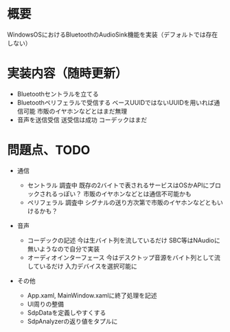 # 概要
WindowsOSにおけるBluetoothのAudioSink機能を実装（デフォルトでは存在しない）

# 実装内容（随時更新）
- Bluetoothセントラルを立てる
- Bluetoothペリフェラルで受信する
    ベースUUIDではないUUIDを用いれば通信可能
    市販のイヤホンなどとはまだ無理
- 音声を送信受信
    送受信は成功
    コーデックはまだ

# 問題点、TODO
- 通信
    - セントラル
        調査中
        既存の2バイトで表されるサービスはOSかAPIにブロックされるっぽい？
        市販のイヤホンなどとは通信不可能かも
    - ペリフェラル
        調査中
        シグナルの送り方次第で市販のイヤホンなどともいけるかも？

- 音声
    - コーデックの記述
        今は生バイト列を流しているだけ
        SBC等はNAudioに無いようなので自分で実装
    - オーディオインターフェース
        今はデスクトップ音源をバイト列として流しているだけ
        入力デバイスを選択可能に
- その他
    - App.xaml, MainWindow.xamlに終了処理を記述
    - UI周りの整備
    - SdpDataを定義しやすくする
    - SdpAnalyzerの返り値をタプルに
